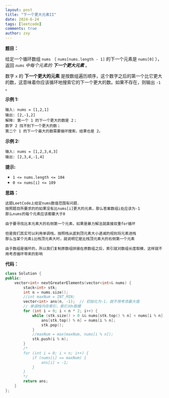 ```yaml
---
layout: post
title: "下一个更大元素II"
date: 2024-6-24
tags: [leetcode]
comments: true
author: zxy
---
```


**题目：**

给定一个循环数组 `nums` （ `nums[nums.length - 1]` 的下一个元素是 `nums[0]` ），返回 *`nums` 中每个元素的 **下一个更大元素*** 。

数字 `x` 的 **下一个更大的元素** 是按数组遍历顺序，这个数字之后的第一个比它更大的数，这意味着你应该循环地搜索它的下一个更大的数。如果不存在，则输出 `-1` 。

**示例 1:**

```
输入: nums = [1,2,1]
输出: [2,-1,2]
解释: 第一个 1 的下一个更大的数是 2；
数字 2 找不到下一个更大的数； 
第二个 1 的下一个最大的数需要循环搜索，结果也是 2。
```

**示例 2:**

```
输入: nums = [1,2,3,4,3]
输出: [2,3,4,-1,4]
```

**提示:**

- `1 <= nums.length <= 104`
- `0 <= nums[i] <= 109`

**思路：**

```
这题LeetCode上给定nums数值范围有问题.
按照题目所要求的的如果没有比nums[i]更大的元素，那么答案数组i处应该为-1
那么nums的每个元素应该都要大于0

由于要寻找比本元素大的右侧第一个元素，如果是暴力解法就直接双重for循环

但是我们其实可以利用单调栈，按照栈从底到顶元素大小递减的规则将元素进栈
那么当某个元素i比栈顶元素大时，就说明它是比栈顶元素大的右侧第一个元素

由于数组是循环的，所以我们复制原数组拼接在原数组之后，索引就对数组长度取模，这样就不用考虑循环带来的影响
```

**代码：**

```cpp
class Solution {
public:
    vector<int> nextGreaterElements(vector<int>& nums) {
        stack<int> stk;
        int n = nums.size();
        //int maxNum = INT_MIN;
        vector<int> ans(n, -1);  // 初始化为-1，就不用考虑最大值
        // 单调栈内存索引，索引对n取模
        for (int i = 0; i < n * 2; i++) {
            while (stk.size() > 0 && nums[stk.top() % n] < nums[i % n]) {
                ans[stk.top() % n] = nums[i % n];
                stk.pop();
            }
            //maxNum = max(maxNum, nums[i % n]);
            stk.push(i % n);
        }
        /*
        for (int i = 0; i < n; i++) {
            if (nums[i] == maxNum) {
                ans[i] = -1;
            }
        }
        */
        return ans;
    }
};
```



